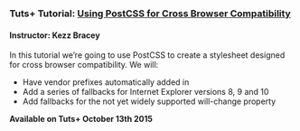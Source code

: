 ### Tuts+ Tutorial: [Using PostCSS for Cross Browser Compatibility](http://webdesign.tutsplus.com/tutorials/using-postcss-for-cross-browser-compatibility--cms-24567)
#### Instructor: Kezz Bracey

In this tutorial we’re going to use PostCSS to create a stylesheet designed for cross browser compatibility. We will:

- Have vendor prefixes automatically added in
- Add a series of fallbacks for Internet Explorer versions 8, 9 and 10
- Add fallbacks for the not yet widely supported will-change property

**Available on Tuts+ October 13th 2015**

